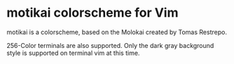 # motikai colorscheme for Vim

motikai is a colorscheme, based on the Molokai created by Tomas Restrepo.

256-Color terminals are also supported.
Only the dark gray background style is supported on terminal vim at this time.
